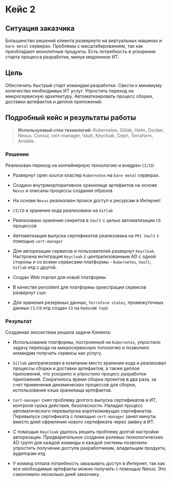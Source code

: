 # Кейс 2

## Ситуация заказчика
Большинство решений клиента развернуто на виртуальных машинах и `bare metal` серверах. Проблемы с
масштабированием, так как преобладают монолитные продукты. Есть потребность в ускорении старта процесса разработки, минуя медленное ИТ.

## Цель
Обеспечить быстрый старт командам разработки. Свести к минимуму количество необходимых ИТ услуг. Упростить переход на
микросервисную архитектуру. Автоматизировать процесс сборки, доставки артефактов и деплоя приложений.

## Подробный кейс и результаты работы

>**Используемый стек технологий**: Kubernetes, Gitlab, Helm, Docker,
>Nexus, Consul, cert-manager, Vault, Keycloak, Ceph, Terraform, Ansible.

### Решение
Реализован переход на контейнерную технологию и внедрен `CI/CD`:

-   Развернут open source кластер `Kubernetes` на `bare metal` серверах.

-   Создано внутрикорпоративное хранилище артефактов на основе `Nexus` и
    описаны процессы создания образов

-   На основе `Nexus` реализован прокси доступ к ресурсам в Интернет

-   `CI/CD` и хранение кода реализовано на `Gitlab`

-   Реализовано хранение секретов в `Vault` с целью автоматизации `CD`
    процессов

-   Автоматизация выпуска сертификатов реализована на `PKI Vault` с
    помощью `cert-manager`

-   Для авторизации сервисов и пользователей развернут `Keycloak`.
    Настроена интеграция `Keycloak` с централизованным AD с одной стороны
    и со всеми сервисами платформы - `Kubernetes`, `Vault`, `Gitlab` итд с
    другой.

-   Создан Web портал для новой платформы

-   В качестве persistent для платформы оркестрации сервисов развернут
    `Ceph`

-   Для хранения резервных данных, `Terraform states`, промежуточных
    данных `CI/CD` итд создан `S3` на `RadosGW Ceph`

### Результат
Созданная экосистема решила задачи Клиента:

-   Использование платформы, построенной на `Kubernetes`, упростило задачу
    перехода на микросервисную топологию и позволило командам получать
    сервисы как услугу.

-   `Giltab` централизовал в компании место хранения кода и реализовал
    процессы сборки и доставки артефактов, а также деплоя приложений,
    что ускорило и упростило процесс разработки приложений. Сократилось
    время сборки проектов в два раза, за счет применения динамических
    процессов для сборки, использования кэша хранилища артефактов.

-   `Cert-manager` снял проблему долгого выпуска сертификатов в ИТ,
    контроля срока действия, безопасности. Наладил процесс
    автоматического перевыпуска короткоживущих сертификатов. Перевыпуск
    сертификата с помощью `сert-manager` занял минуты вместо дней
    офрмления нового сертификата через заявку в ИТ.

-   С помощью `Keycloak` удалось решить проблему долгой настройки
    авторизации. Предварительное создание ролевых технологических AD
    групп для каждой команды и каждой системы позволило упростить
    получение доступа разработчикам, владельцем продукта, аудиторам итд

-   У команд отпала потребность заказывать доступ в Интернет, так как
    все необходимые артефакты можно получить с помощью Nexus. Это
    сэкономило несколько дней заказчику.
